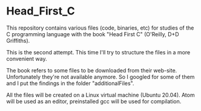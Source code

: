 # Head_First_C

This repository contains various files (code, binaries, etc) for studies of the C programming language with the book "Head First C" (O'Reilly, D+D Griffiths).

This is the second attempt. This time I'll try to structure the files in a more convenient way.

The book refers to some files to be downloaded from their web-site. Unfortunately they're not available anymore. So I googled for some of them and I put the findings in the folder "additionalFiles".

All the files will be created on a Linux virtual machine (Ubuntu 20.04). Atom will be used as an editor, preinstalled gcc will be used for compilation.
